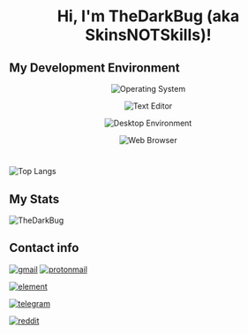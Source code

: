 # <center>Hi, I'm TheDarkBug (aka SkinsNOTSkills)!</center>

## My Development Environment

<center>

![Operating System](https://img.shields.io/static/v1?label=OS&message=Arch%20Linux/%28sadly%29%20%20Windows%20%2010&color=blue&?style=flat&logo=linux)

![Text Editor](https://img.shields.io/static/v1?label=Text%20Editor&message=VScode/VIM&color=green&?style=flat&logo=vim)

![Desktop Environment](https://img.shields.io/static/v1?label=DE&message=Gnome/KDE&color=gray&?style=flat&logo=x.org)

![Web Browser](https://img.shields.io/static/v1?label=Browser&message=Firefox&color=orange&?style=flat&logo=internetexplorer)


<!--
TODO:
pc specs/laptop, keyboard
-->

</center>

#

![Top Langs](https://github-readme-stats.vercel.app/api/top-langs/?username=TheDarkBug&exclude_repo=DotFiles&langs_count=80&layout=default)

<!-- ## Known libraries
[raylib](https://www.raylib.com/)\
[processing (python)](https://processing.org/) -->

## My Stats

![TheDarkBug](https://github-readme-stats.vercel.app/api?username=TheDarkBug&show_icons=true&count_private=true&locale=en&include_all_commits=true)

<!-- [![Readme Card](https://github-readme-stats.vercel.app/api/pin/?username=thedarkbug&repo=uwufetch)](https://github.com/TheDarkBug/uwufetch) -->

<!-- ![Wakatime stats](https://github-readme-stats.vercel.app/api/wakatime?username=TheDarkBug&layout=compact) -->

## Contact info

[![gmail](https://img.shields.io/static/v1?label=&message=adrianoliviero23@gmail.com&color=orange&style=for-the-badge&logo=gmail)](adrianoliviero23@gmail.com)
[![protonmail](https://img.shields.io/static/v1?label=&message=adrianoliviero23@protonmail.com&color=9cf&style=for-the-badge&logo=protonmail)](adrianoliviero23@protonmail.com)

[![element](https://img.shields.io/static/v1?label=&message=SkinsNOTSkills&color=9cf&style=for-the-badge&logo=element)](https://element.io/matrix-services?utm_source=element-web&utm_medium=web)

[![telegram](https://img.shields.io/static/v1?label=&message=@TheDarkBug&color=9cf&style=for-the-badge&logo=telegram)](https://t.me/TheDarkBug)

[![reddit](https://img.shields.io/static/v1?label=&message=u/TheDarkBug&color=yellow&style=for-the-badge&logo=reddit)](https://reddit.com/u/TheDarkBug)




